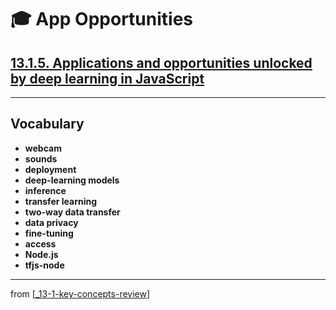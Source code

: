 # 🎓 App Opportunities

## [**13.1.5.** Applications and opportunities unlocked by deep learning in JavaScript]()

---

## **Vocabulary**

- **webcam**
- **sounds**
- **deployment**
- **deep-learning models**
- **inference**
- **transfer learning**
- **two-way data transfer**
- **data privacy**
- **fine-tuning**
- **access**
- **Node.js**
- **tfjs-node**

---
from [[_13-1-key-concepts-review]]

[//begin]: # "Autogenerated link references for markdown compatibility"
[_13-1-key-concepts-review]: _13-1-key-concepts-review.md "🎓 Key Concepts"
[//end]: # "Autogenerated link references"